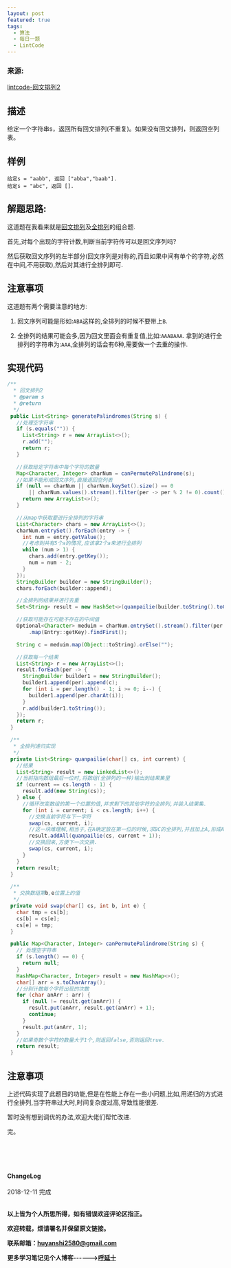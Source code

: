 ```yaml
---
layout: post
featured: true
tags:
  - 算法
  - 每日一题
  - LintCode
---
```


### 来源:   
<a href="https://www.lintcode.com/problem/palindrome-permutation-ii/description">lintcode-回文排列2</a>  
## 描述
给定一个字符串s，返回所有回文排列(不重复)。如果没有回文排列，则返回空列表。

## 样例
```
给定s = "aabb", 返回 ["abba","baab"].
给定s = "abc", 返回 [].
```

## 解题思路:

这道题在我看来就是<a href="{{ site.baseurl }}/数据结构及算法/每日一题/2018/12/10/每日一题-回文排列/">回文排列</a>及<a href="{{ site.baseurl }}/每日一题/2018/12/11/每日一题-全排列问题/">全排列</a>的组合题.

首先,对每个出现的字符计数,判断当前字符传可以是回文序列吗?

然后获取回文序列的左半部分(回文序列是对称的,而且如果中间有单个的字符,必然在中间,不用获取),然后对其进行全排列即可.

## 注意事项

这道题有两个需要注意的地方:
1. 回文序列可能是形如:`ABA`这样的,全排列的时候不要带上`B`.

2. 全排列的结果可能会多,因为回文里面会有重复值,比如:`AAABAAA`.
拿到的进行全排列的字符串为:`AAA`,全排列的话会有6种,需要做一个去重的操作.

## 实现代码

```java
/**
  * 回文排列2
  * @param s
  * @return
  */
 public List<String> generatePalindromes(String s) {
   //处理空字符串
   if (s.equals("")) {
     List<String> r = new ArrayList<>();
     r.add("");
     return r;
   }

   //获取给定字符串中每个字符的数量
   Map<Character, Integer> charNum = canPermutePalindrome(s);
   //如果不能形成回文序列,直接返回空列表
   if (null == charNum || charNum.keySet().size() == 0
       || charNum.values().stream().filter(per -> per % 2 != 0).count() > 1) {
     return new ArrayList<>();
   }

   //从map中获取要进行全排列的字符串
   List<Character> chars = new ArrayList<>();
   charNum.entrySet().forEach(entry -> {
     int num = entry.getValue();
     //考虑到共有5个a的情况,应该拿2个a来进行全排列
     while (num > 1) {
       chars.add(entry.getKey());
       num = num - 2;
     }
   });
   StringBuilder builder = new StringBuilder();
   chars.forEach(builder::append);

   //全排列的结果并进行去重
   Set<String> result = new HashSet<>(quanpailie(builder.toString().toCharArray(), 0));

   //获取可能存在可能不存在的中间值
   Optional<Character> meduim = charNum.entrySet().stream().filter(per -> per.getValue() % 2 != 0)
       .map(Entry::getKey).findFirst();

   String c = meduim.map(Object::toString).orElse("");

   //获取每一个结果
   List<String> r = new ArrayList<>();
   result.forEach(per -> {
     StringBuilder builder1 = new StringBuilder();
     builder1.append(per).append(c);
     for (int i = per.length() - 1; i >= 0; i--) {
       builder1.append(per.charAt(i));
     }
     r.add(builder1.toString());
   });
   return r;
 }

 /**
  * 全排列递归实现
  */
 private List<String> quanpailie(char[] cs, int current) {
   //结果
   List<String> result = new LinkedList<>();
   //当前指向数组最后一位时,将数组(全排列的一种)输出到结果集里
   if (current == cs.length - 1) {
     result.add(new String(cs));
   } else {
     //循环改变数组的第一个位置的值,并求剩下的其他字符的全排列,并装入结果集.
     for (int i = current; i < cs.length; i++) {
       //交换当前字符与下一字符
       swap(cs, current, i);
       //这一块难理解,相当于,在A确定放在第一位的时候,求BC的全排列,并且加上A,形成ABC,ACB放入结果集.
       result.addAll(quanpailie(cs, current + 1));
       //交换回来,方便下一次交换.
       swap(cs, current, i);
     }
   }
   return result;
 }

 /**
  * 交换数组第b,e位置上的值
  */
 private void swap(char[] cs, int b, int e) {
   char tmp = cs[b];
   cs[b] = cs[e];
   cs[e] = tmp;
 }

 public Map<Character, Integer> canPermutePalindrome(String s) {
   // 处理空字符串
   if (s.length() == 0) {
     return null;
   }
   HashMap<Character, Integer> result = new HashMap<>();
   char[] arr = s.toCharArray();
   //分别计数每个字符出现的次数
   for (char anArr : arr) {
     if (null != result.get(anArr)) {
       result.put(anArr, result.get(anArr) + 1);
       continue;
     }
     result.put(anArr, 1);
   }
   //如果奇数个字符的数量大于1个,则返回false,否则返回true.
   return result;
 }
```

## 注意事项

上述代码实现了此题目的功能,但是在性能上存在一些小问题,比如,用递归的方式进行全排列,当字符串过大时,时间复杂度过高,导致性能很差.

暂时没有想到调优的办法,欢迎大佬们帮忙改进.

完。

<br>
<br>
<br>
<h4>ChangeLog</h4>
2018-12-11 完成
<br>
<br>


**以上皆为个人所思所得，如有错误欢迎评论区指正。**

**欢迎转载，烦请署名并保留原文链接。**

**联系邮箱：huyanshi2580@gmail.com**

**更多学习笔记见个人博客------><a href="{{ site.baseurl }}/">呼延十</a>**
